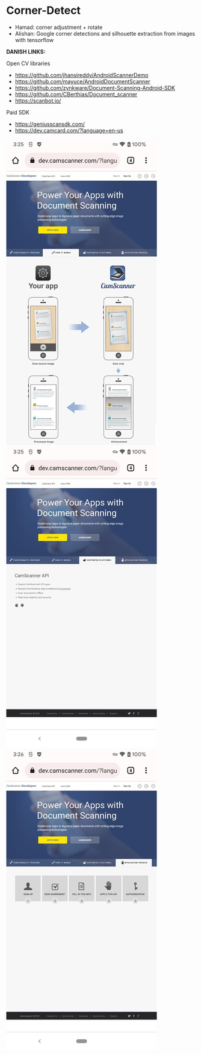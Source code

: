 # Corner-Detect

- Hamad: corner adjustment + rotate
- Alishan: Google corner detections and silhouette extraction from images with tensorflow

**DANISH LINKS:**

Open CV libraries

- https://github.com/jhansireddy/AndroidScannerDemo
- https://github.com/mayuce/AndroidDocumentScanner
- https://github.com/zynkware/Document-Scanning-Android-SDK
- https://github.com/CBerthias/Document_scanner
- https://scanbot.io/

Paid SDK
- https://geniusscansdk.com/
- https://dev.camcard.com/?language=en-us

<a href="https://dev.camscanner.com/"><img src="images/cam-scanner-1.jpg"/></a> 
<a href="https://dev.camscanner.com/"><img src="images/cam-scanner-2.jpg"/></a> 
<a href="https://dev.camscanner.com/"><img src="images/cam-scanner-3.jpg"/></a> 
